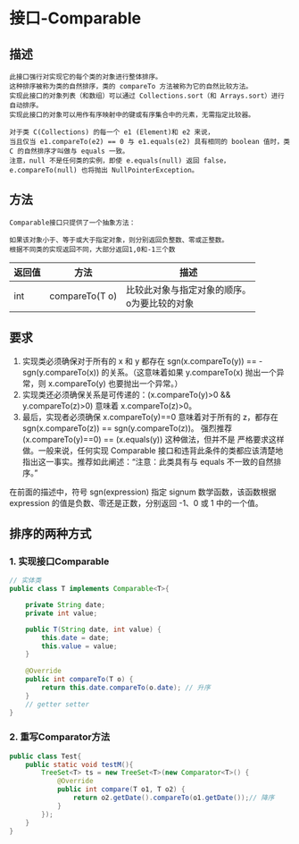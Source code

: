 # 接口-Comparable
## 描述
    此接口强行对实现它的每个类的对象进行整体排序。
    这种排序被称为类的自然排序，类的 compareTo 方法被称为它的自然比较方法。
    实现此接口的对象列表（和数组）可以通过 Collections.sort（和 Arrays.sort）进行自动排序。
    实现此接口的对象可以用作有序映射中的键或有序集合中的元素，无需指定比较器。
    
    对于类 C(Collections) 的每一个 e1 (Element)和 e2 来说，
    当且仅当 e1.compareTo(e2) == 0 与 e1.equals(e2) 具有相同的 boolean 值时，类 C 的自然排序才叫做与 equals 一致。
    注意，null 不是任何类的实例，即使 e.equals(null) 返回 false，e.compareTo(null) 也将抛出 NullPointerException。

## 方法
    Comparable接口只提供了一个抽象方法：
    
    如果该对象小于、等于或大于指定对象，则分别返回负整数、零或正整数。
    根据不同类的实现返回不同，大部分返回1,0和-1三个数

返回值 | 方法 | 描述
---|---|---
int | compareTo(T o) | 比较此对象与指定对象的顺序。<br>o为要比较的对象

## 要求
1. 实现类必须确保对于所有的 x 和 y 都存在 sgn(x.compareTo(y)) == -sgn(y.compareTo(x)) 的关系。（这意味着如果 y.compareTo(x) 抛出一个异常，则 x.compareTo(y) 也要抛出一个异常。）
2. 实现类还必须确保关系是可传递的：(x.compareTo(y)>0 && y.compareTo(z)>0) 意味着 x.compareTo(z)>0。
3. 最后，实现者必须确保 x.compareTo(y)==0 意味着对于所有的 z，都存在 sgn(x.compareTo(z)) == sgn(y.compareTo(z))。 强烈推荐 (x.compareTo(y)==0) == (x.equals(y)) 这种做法，但并不是 严格要求这样做。一般来说，任何实现 Comparable 接口和违背此条件的类都应该清楚地指出这一事实。推荐如此阐述：“注意：此类具有与 equals 不一致的自然排序。”

在前面的描述中，符号 sgn(expression) 指定 signum 数学函数，该函数根据 expression 的值是负数、零还是正数，分别返回 -1、0 或 1 中的一个值。


## 排序的两种方式
### 1. 实现接口Comparable
```java
// 实体类
public class T implements Comparable<T>{

    private String date;
    private int value;

    public T(String date, int value) {
        this.date = date;
        this.value = value;
    }
    
    @Override
    public int compareTo(T o) {
        return this.date.compareTo(o.date); // 升序
    }
    // getter setter
}
```
### 2. 重写Comparator方法
```java
public class Test{
    public static void testM(){
        TreeSet<T> ts = new TreeSet<T>(new Comparator<T>() {
            @Override
            public int compare(T o1, T o2) {
                return o2.getDate().compareTo(o1.getDate());// 降序
            }
        }); 
    }
}
```